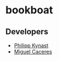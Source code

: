 # bookboat

## Developers

* [Philipp Kynast](https://github.com/PhlppKnst)
* [Miguel Caceres](https://github.com/foxneo)
